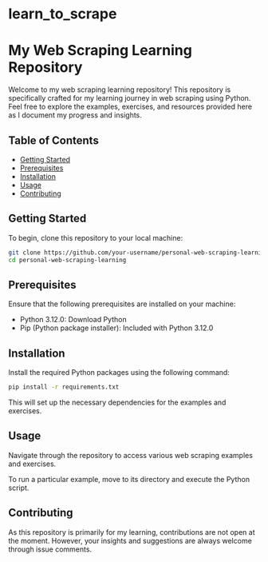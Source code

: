 # learn_to_scrape
# My Web Scraping Learning Repository

Welcome to my web scraping learning repository! This repository is specifically crafted for my learning journey in web scraping using Python. Feel free to explore the examples, exercises, and resources provided here as I document my progress and insights.

## Table of Contents
- [Getting Started](#getting-started)
- [Prerequisites](#prerequisites)
- [Installation](#installation)
- [Usage](#usage)
- [Contributing](#contributing)

## Getting Started
To begin, clone this repository to your local machine:

```bash
git clone https://github.com/your-username/personal-web-scraping-learning.git
cd personal-web-scraping-learning
```

## Prerequisites
Ensure that the following prerequisites are installed on your machine:
- Python 3.12.0: Download Python
- Pip (Python package installer): Included with Python 3.12.0

## Installation
Install the required Python packages using the following command:
```bash
pip install -r requirements.txt
```
This will set up the necessary dependencies for the examples and exercises.

## Usage
Navigate through the repository to access various web scraping examples and exercises.

To run a particular example, move to its directory and execute the Python script.

## Contributing
As this repository is primarily for my learning, contributions are not open at the moment. However, your insights and suggestions are always welcome through issue comments.

